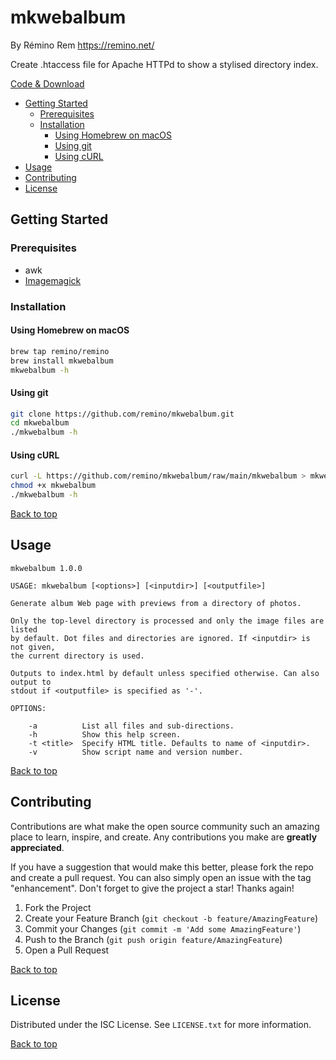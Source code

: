 mkwebalbum
==========

By Rémino Rem <https://remino.net/>

Create .htaccess file for Apache HTTPd to show a stylised directory index.

[Code & Download](https://github.com/remino/mkwebalbum/)

- [Getting Started](#getting-started)
	- [Prerequisites](#prerequisites)
	- [Installation](#installation)
		- [Using Homebrew on macOS](#using-homebrew-on-macos)
		- [Using git](#using-git)
		- [Using cURL](#using-curl)
- [Usage](#usage)
- [Contributing](#contributing)
- [License](#license)



## Getting Started

### Prerequisites

- awk
- [Imagemagick](https://imagemagick.org/index.php)

### Installation

#### Using Homebrew on macOS

```sh
brew tap remino/remino
brew install mkwebalbum
mkwebalbum -h
```
#### Using git

```sh
git clone https://github.com/remino/mkwebalbum.git
cd mkwebalbum
./mkwebalbum -h
```

#### Using cURL

```sh
curl -L https://github.com/remino/mkwebalbum/raw/main/mkwebalbum > mkwebalbum
chmod +x mkwebalbum
./mkwebalbum -h
```

[Back to top](#mkwebalbum)



## Usage

```
mkwebalbum 1.0.0

USAGE: mkwebalbum [<options>] [<inputdir>] [<outputfile>]

Generate album Web page with previews from a directory of photos.

Only the top-level directory is processed and only the image files are listed
by default. Dot files and directories are ignored. If <inputdir> is not given,
the current directory is used.

Outputs to index.html by default unless specified otherwise. Can also output to
stdout if <outputfile> is specified as '-'.

OPTIONS:

	-a          List all files and sub-directions.
	-h          Show this help screen.
	-t <title>  Specify HTML title. Defaults to name of <inputdir>.
	-v          Show script name and version number.

```

[Back to top](#mkwebalbum)



## Contributing

Contributions are what make the open source community such an amazing place to learn, inspire, and create. Any contributions you make are **greatly appreciated**.

If you have a suggestion that would make this better, please fork the repo and create a pull request. You can also simply open an issue with the tag "enhancement".
Don't forget to give the project a star! Thanks again!

1. Fork the Project
2. Create your Feature Branch (`git checkout -b feature/AmazingFeature`)
3. Commit your Changes (`git commit -m 'Add some AmazingFeature'`)
4. Push to the Branch (`git push origin feature/AmazingFeature`)
5. Open a Pull Request

[Back to top](#mkwebalbum)



## License

Distributed under the ISC License. See `LICENSE.txt` for more information.

[Back to top](#mkwebalbum)
